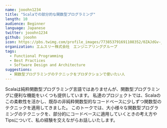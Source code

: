 ```yaml
---
name: jooohn1234
title: "Scalaでの部分的な関数型プログラミング"
length: 10
audience: Beginner
language: Japanese
twitter: jooohn1234
github: jooohn
icon: https://pbs.twimg.com/profile_images/773853791691108352/0ZAJdGv-_400x400.jpg
organization: エムスリー株式会社　エンジニアリンググループ
tags:
  - Functional Programming
  - Best Practices
  - Software Design and Architecture
suggestions:
  - 関数型プログラミングのテクニックをプロダクションで使いたい人
---
```

Scalaは純粋関数型プログラミング言語ではありませんが、関数型プログラミングに便利な機能をいくつも提供しています。
私達のプロジェクトでは、Scalaのこの柔軟性を活かし、既存の非純粋関数型的なコードベースに少しずつ関数型のテクニックを適用してきました。
このトークでは、大小様々な関数型プログラミングのテクニックを、部分的にコードベースに適用していくときの考え方やTipsについて、私の経験を交えながらお話しいたします。
